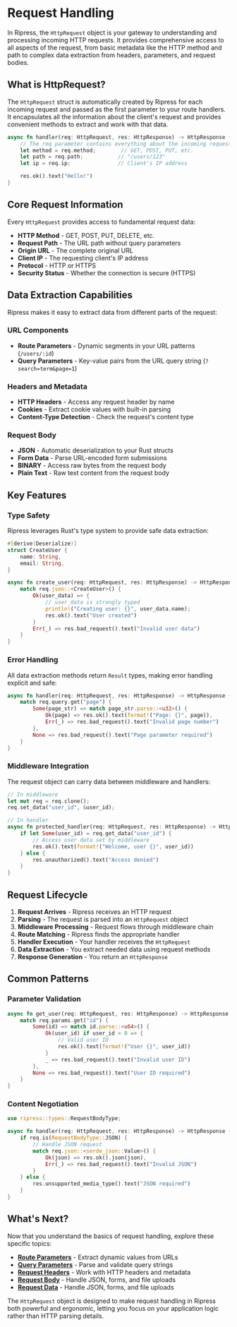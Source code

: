 # Request Handling

In Ripress, the `HttpRequest` object is your gateway to understanding and processing incoming HTTP requests. It provides comprehensive access to all aspects of the request, from basic metadata like the HTTP method and path to complex data extraction from headers, parameters, and request bodies.

## What is HttpRequest?

The `HttpRequest` struct is automatically created by Ripress for each incoming request and passed as the first parameter to your route handlers. It encapsulates all the information about the client's request and provides convenient methods to extract and work with that data.

```rust
async fn handler(req: HttpRequest, res: HttpResponse) -> HttpResponse {
    // The req parameter contains everything about the incoming request
    let method = req.method;        // GET, POST, PUT, etc.
    let path = req.path;           // "/users/123"
    let ip = req.ip;               // Client's IP address

    res.ok().text("Hello!")
}
```

## Core Request Information

Every `HttpRequest` provides access to fundamental request data:

- **HTTP Method** - GET, POST, PUT, DELETE, etc.
- **Request Path** - The URL path without query parameters
- **Origin URL** - The complete original URL
- **Client IP** - The requesting client's IP address
- **Protocol** - HTTP or HTTPS
- **Security Status** - Whether the connection is secure (HTTPS)

## Data Extraction Capabilities

Ripress makes it easy to extract data from different parts of the request:

### URL Components

- **Route Parameters** - Dynamic segments in your URL patterns (`/users/:id`)
- **Query Parameters** - Key-value pairs from the URL query string (`?search=term&page=1`)

### Headers and Metadata

- **HTTP Headers** - Access any request header by name
- **Cookies** - Extract cookie values with built-in parsing
- **Content-Type Detection** - Check the request's content type

### Request Body

- **JSON** - Automatic deserialization to your Rust structs
- **Form Data** - Parse URL-encoded form submissions
- **BINARY** - Access raw bytes from the request body
- **Plain Text** - Raw text content from the request body

## Key Features

### Type Safety

Ripress leverages Rust's type system to provide safe data extraction:

```rust
#[derive(Deserialize)]
struct CreateUser {
    name: String,
    email: String,
}

async fn create_user(req: HttpRequest, res: HttpResponse) -> HttpResponse {
    match req.json::<CreateUser>() {
        Ok(user_data) => {
            // user_data is strongly typed
            println!("Creating user: {}", user_data.name);
            res.ok().text("User created")
        }
        Err(_) => res.bad_request().text("Invalid user data")
    }
}
```

### Error Handling

All data extraction methods return `Result` types, making error handling explicit and safe:

```rust
async fn handler(req: HttpRequest, res: HttpResponse) -> HttpResponse {
    match req.query.get("page") {
        Some(page_str) => match page_str.parse::<u32>() {
            Ok(page) => res.ok().text(format!("Page: {}", page)),
            Err(_) => res.bad_request().text("Invalid page number")
        },
        None => res.bad_request().text("Page parameter required")
    }
}
```

### Middleware Integration

The request object can carry data between middleware and handlers:

```rust
// In middleware
let mut req = req.clone();
req.set_data("user_id", &user_id);

// In handler
async fn protected_handler(req: HttpRequest, res: HttpResponse) -> HttpResponse {
    if let Some(user_id) = req.get_data("user_id") {
        // Access user data set by middleware
        res.ok().text(format!("Welcome, user {}", user_id))
    } else {
        res.unauthorized().text("Access denied")
    }
}
```

## Request Lifecycle

1. **Request Arrives** - Ripress receives an HTTP request
2. **Parsing** - The request is parsed into an `HttpRequest` object
3. **Middleware Processing** - Request flows through middleware chain
4. **Route Matching** - Ripress finds the appropriate handler
5. **Handler Execution** - Your handler receives the `HttpRequest`
6. **Data Extraction** - You extract needed data using request methods
7. **Response Generation** - You return an `HttpResponse`

## Common Patterns

### Parameter Validation

```rust
async fn get_user(req: HttpRequest, res: HttpResponse) -> HttpResponse {
    match req.params.get("id") {
        Some(id) => match id.parse::<u64>() {
            Ok(user_id) if user_id > 0 => {
                // Valid user ID
                res.ok().text(format!("User {}", user_id))
            }
            _ => res.bad_request().text("Invalid user ID")
        },
        None => res.bad_request().text("User ID required")
    }
}
```

### Content Negotiation

```rust
use ripress::types::RequestBodyType;

async fn handler(req: HttpRequest, res: HttpResponse) -> HttpResponse {
    if req.is(RequestBodyType::JSON) {
        // Handle JSON request
        match req.json::<serde_json::Value>() {
            Ok(json) => res.ok().json(json),
            Err(_) => res.bad_request().text("Invalid JSON")
        }
    } else {
        res.unsupported_media_type().text("JSON required")
    }
}
```

## What's Next?

Now that you understand the basics of request handling, explore these specific topics:

- **[Route Parameters](route-params.md)** - Extract dynamic values from URLs
- **[Query Parameters](query-params.md)** - Parse and validate query strings
- **[Request Headers](request-headers.md)** - Work with HTTP headers and metadata
- **[Request Body](request-body.md)** - Handle JSON, forms, and file uploads
- **[Request Data](request-data.md)** - Handle JSON, forms, and file uploads

The `HttpRequest` object is designed to make request handling in Ripress both powerful and ergonomic, letting you focus on your application logic rather than HTTP parsing details.
